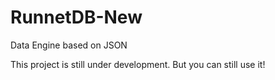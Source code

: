RunnetDB-New
============

Data Engine based on JSON

This project is still under development. But you can still use it!

